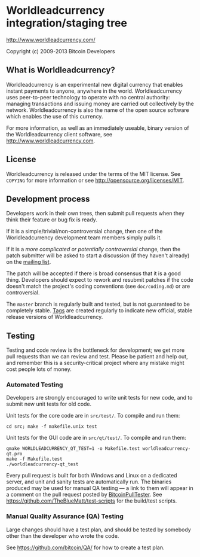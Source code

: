Worldleadcurrency integration/staging tree
=================================

http://www.worldleadcurrency.com/

Copyright (c) 2009-2013 Bitcoin Developers

What is Worldleadcurrency?
-----------------

Worldleadcurrency is an experimental new digital currency that enables instant payments to
anyone, anywhere in the world. Worldleadcurrency uses peer-to-peer technology to operate
with no central authority: managing transactions and issuing money are carried
out collectively by the network. Worldleadcurrency is also the name of the open source
software which enables the use of this currency.

For more information, as well as an immediately useable, binary version of
the Worldleadcurrency client software, see http://www.worldleadcurrency.com.

License
-------

Worldleadcurrency is released under the terms of the MIT license. See `COPYING` for more
information or see http://opensource.org/licenses/MIT.

Development process
-------------------

Developers work in their own trees, then submit pull requests when they think
their feature or bug fix is ready.

If it is a simple/trivial/non-controversial change, then one of the Worldleadcurrency
development team members simply pulls it.

If it is a *more complicated or potentially controversial* change, then the patch
submitter will be asked to start a discussion (if they haven't already) on the
[mailing list](https://groups.google.com/forum/#!forum/worldleadcurrency).

The patch will be accepted if there is broad consensus that it is a good thing.
Developers should expect to rework and resubmit patches if the code doesn't
match the project's coding conventions (see `doc/coding.md`) or are
controversial.

The `master` branch is regularly built and tested, but is not guaranteed to be
completely stable. [Tags](https://github.com/worldleadcurrency/worldleadcurrency/tags) are created
regularly to indicate new official, stable release versions of Worldleadcurrency.

Testing
-------

Testing and code review is the bottleneck for development; we get more pull
requests than we can review and test. Please be patient and help out, and
remember this is a security-critical project where any mistake might cost people
lots of money.

### Automated Testing

Developers are strongly encouraged to write unit tests for new code, and to
submit new unit tests for old code.

Unit tests for the core code are in `src/test/`. To compile and run them:

    cd src; make -f makefile.unix test

Unit tests for the GUI code are in `src/qt/test/`. To compile and run them:

    qmake WORLDLEADCURRENCY_QT_TEST=1 -o Makefile.test worldleadcurrency-qt.pro
    make -f Makefile.test
    ./worldleadcurrency-qt_test

Every pull request is built for both Windows and Linux on a dedicated server,
and unit and sanity tests are automatically run. The binaries produced may be
used for manual QA testing — a link to them will appear in a comment on the
pull request posted by [BitcoinPullTester](https://github.com/BitcoinPullTester). See https://github.com/TheBlueMatt/test-scripts
for the build/test scripts.

### Manual Quality Assurance (QA) Testing

Large changes should have a test plan, and should be tested by somebody other
than the developer who wrote the code.

See https://github.com/bitcoin/QA/ for how to create a test plan.
